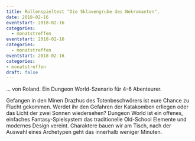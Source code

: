 ```yaml
---
title: Rollenspieltest "Die Sklavengrube des Nekromanten", 
date: 2018-02-16
eventstart: 2018-02-16
categories:
  - monatstreffen
eventstart: 2018-02-16
categories:
  - monatstreffen
eventstart: 2018-02-16
categories:
- monatstreffen
draft: false
---
```

... von Roland. Ein Dungeon World-Szenario für 4-6 Abenteurer.

Gefangen in den Minen Drazhus des Totenbeschwörers ist eure Chance zu Flucht gekommen.
Werdet ihr den Gefahren der Katakomben erliegen oder das Licht der zwei Sonnen wiedersehen?
Dungeon World ist ein offenes, einfaches Fantasy-Spielsystem das traditionelle Old-School Elemente und modernes Design vereint.
Charaktere bauen wir am Tisch, nach der Auswahl eines Archetypen geht das innerhalb weniger Minuten.

